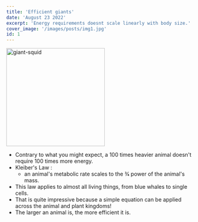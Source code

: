 ```yaml
---
title: 'Efficient giants'
date: 'August 23 2022'
excerpt: 'Energy requirements doesnt scale linearly with body size.'
cover_image: '/images/posts/img1.jpg'
id: 1
---
```


<img src='/images/content/giant-squid.jpg' width='260' alt='giant-squid' />

- Contrary to what you might expect, a 100 times heavier animal doesn't require 100 times more energy.
- Kleiber's Law :
  - an animal's metabolic rate scales to the 3⁄4 power of the animal's mass.
- This law applies to almost all living things, from blue whales to single cells.
- That is quite impressive because a simple equation can be applied across the animal and plant kingdoms!
- The larger an animal is, the more efficient it is.
